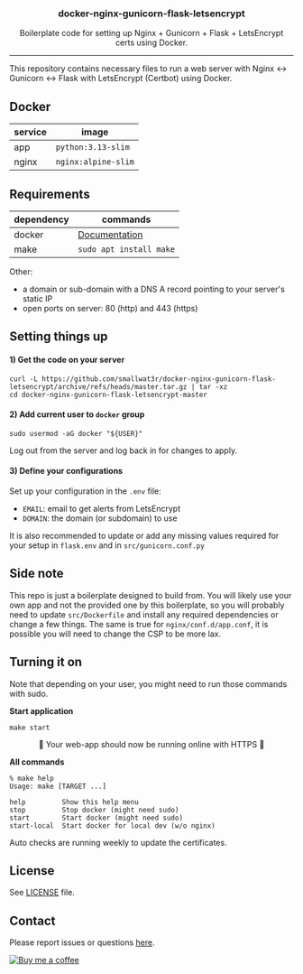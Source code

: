 <h3 align="center">docker-nginx-gunicorn-flask-letsencrypt</h3>
<p align="center">Boilerplate code for setting up Nginx + Gunicorn + Flask + LetsEncrypt certs using Docker.</p>

---

This repository contains necessary files to run a web server with Nginx <-> Gunicorn <-> Flask with LetsEncrypt (Certbot) using Docker.

## Docker

service | image
--- | ---
app | `python:3.13-slim`
nginx | `nginx:alpine-slim`

## Requirements

dependency | commands
--- | ---
docker | [Documentation](https://docs.docker.com/engine/install/debian/#install-using-the-repository)
make | `sudo apt install make`

Other:
- a domain or sub-domain with a DNS A record pointing to your server's static IP
- open ports on server: 80 (http) and 443 (https)

## Setting things up

#### 1) Get the code on your server

    curl -L https://github.com/smallwat3r/docker-nginx-gunicorn-flask-letsencrypt/archive/refs/heads/master.tar.gz | tar -xz
    cd docker-nginx-gunicorn-flask-letsencrypt-master

#### 2) Add current user to `docker` group  

    sudo usermod -aG docker "${USER}"

Log out from the server and log back in for changes to apply.  

#### 3) Define your configurations

Set up your configuration in the `.env` file:
- `EMAIL`: email to get alerts from LetsEncrypt
- `DOMAIN`: the domain (or subdomain) to use

It is also recommended to update or add any missing values required for your setup in `flask.env` and in `src/gunicorn.conf.py`

## Side note

This repo is just a boilerplate designed to build from. You will likely use your own app and not the provided one by this boilerplate, so you will probably need to update `src/Dockerfile` and install any required dependencies or change a few things. The same is true for `nginx/conf.d/app.conf`, it is possible you will need to change the CSP to be more lax.
 
## Turning it on

Note that depending on your user, you might need to run those commands with sudo.

**Start application**

    make start

<p style="text-align: center;">
 🎉 Your web-app should now be running online with HTTPS 🎉   
</p>

**All commands**

    % make help
    Usage: make [TARGET ...]

    help         Show this help menu
    stop         Stop docker (might need sudo)
    start        Start docker (might need sudo)
    start-local  Start docker for local dev (w/o nginx)

Auto checks are running weekly to update the certificates.  

## License

See [LICENSE](https://github.com/smallwat3r/docker-nginx-gunicorn-flask-letsencrypt/blob/master/LICENSE) file.  

## Contact

Please report issues or questions 
[here](https://github.com/smallwat3r/docker-nginx-gunicorn-flask-letsencrypt/issues).


[![Buy me a coffee][buymeacoffee-shield]][buymeacoffee]


[buymeacoffee-shield]: https://www.buymeacoffee.com/assets/img/guidelines/download-assets-sm-2.svg
[buymeacoffee]: https://www.buymeacoffee.com/smallwat3r
